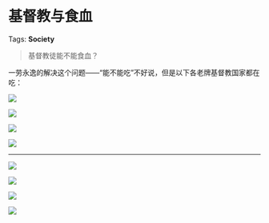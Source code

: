 # 基督教与食血

Tags: **Society**

> 基督教徒能不能食血？



一劳永逸的解决这个问题——“能不能吃”不好说，但是以下各老牌基督教国家都在吃：

![](https://pic2.zhimg.com/50/v2-ad459d44fa196436ef45446677b8b894_720w.jpg?source=1940ef5c)  


![](https://pic1.zhimg.com/50/v2-a2d838b52a1f37ca626eaf8ad7550767_720w.jpg?source=1940ef5c)  


![](https://pic3.zhimg.com/50/v2-3a4aad53b443404074a46888eda6583a_720w.jpg?source=1940ef5c)  


![](https://pic1.zhimg.com/50/v2-3fcb70de43e280986f1746df4ce107f1_720w.jpg?source=1940ef5c)  




---

  


![](https://pic2.zhimg.com/50/v2-d1e06cd837d38c8deb38b8bb2305ffe9_720w.jpg?source=1940ef5c)  


![](https://pic1.zhimg.com/50/v2-b8b32374d70806c186f9801d6ad0fb76_720w.jpg?source=1940ef5c)  


![](https://pic2.zhimg.com/50/v2-c669fd196d27d983c4b1dc7ef669f023_720w.jpg?source=1940ef5c)  


![](https://pic3.zhimg.com/50/v2-776f6c27b47561936ac09c7ba4446125_720w.jpg?source=1940ef5c)

